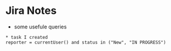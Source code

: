 # Jira Notes
* some usefule queries
```
* task I created
reporter = currentUser() and status in ("New", "IN PROGRESS")
```
